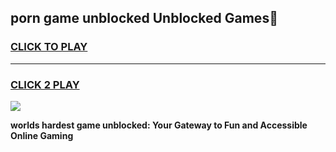 
## porn game unblocked Unblocked Games👋
<h3>
<a href="https://premium.freeplayer.one?title=porn_game_unblocked&ref=16F">CLICK TO PLAY</a></h3>
<hr>

<h3>
<a href="https://premium.freeplayer.one?title=porn_game_unblocked&ref=16F">CLICK 2 PLAY</a>
  
</h3>

<a href="https://premium.freeplayer.one?title=porn_game_unblocked&ref=16F/"><img src="https://clearcache.store/games.png"></a>


**worlds hardest game unblocked: Your Gateway to Fun and Accessible Online Gaming**
